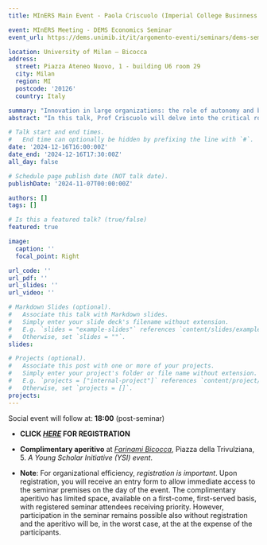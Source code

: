 ```yaml
---
title: MInERS Main Event - Paola Criscuolo (Imperial College Businness School)

event: MInERS Meeting - DEMS Economics Seminar
event_url: https://dems.unimib.it/it/argomento-eventi/seminars/dems-seminars

location: University of Milan – Bicocca 
address:
  street: Piazza Ateneo Nuovo, 1 - building U6 room 29
  city: Milan
  region: MI
  postcode: '20126'
  country: Italy

summary: "Innovation in large organizations: the role of autonomy and bottom-up inventions"
abstract: "In this talk, Prof Criscuolo will delve into the critical role of autonomy and bottom-up inventions in driving creativity and innovation within large organizations. While existing research has shown that operational autonomy, or the freedom to determine how to approach a given problem, enhances employees’ creativity, this presentation will focus on a less-explored type of autonomy, namely *strategic autonomy*, or the freedom to decide *which* problems to tackle. Prof Criscuolo will present her prior work on "bootlegging"—the phenomenon where employees engage in unauthorized, underground, self-initiated innovation efforts. The positive spillovers effects of bootlegging on individual innovation performance found in this work will be juxtaposed with the findings from recent research examining problem formulation complexity of bottom-up inventions. Drawing on theories of creative problem-solving, Professor Criscuolo’s latest work leverages a unique dataset of invention disclosures from corporate inventors and the descriptions by inventors of the problem they try to tackle. The study hypothesizes and finds that bottom-up inventions exhibit lower problem formulation complexity than top-down inventions generated through structured R&D projects, where problems are predefined. This reduced complexity in problem formulation correlates with a lower likelihood of such inventions being considered for patent protection, underscoring potential limitations of employee-driven innovation in structured corporate settings. These two contributions advance our understanding of the nuanced role of autonomy in contributing to the innovative performance of large organizations, illuminating the advantages and trade-offs of operational and strategic autonomy"

# Talk start and end times.
#   End time can optionally be hidden by prefixing the line with `#`.
date: '2024-12-16T16:00:00Z'
date_end: '2024-12-16T17:30:00Z'
all_day: false

# Schedule page publish date (NOT talk date).
publishDate: '2024-11-07T00:00:00Z'

authors: []
tags: []

# Is this a featured talk? (true/false)
featured: true

image:
  caption: ''
  focal_point: Right

url_code: ''
url_pdf: ''
url_slides: ''
url_video: ''

# Markdown Slides (optional).
#   Associate this talk with Markdown slides.
#   Simply enter your slide deck's filename without extension.
#   E.g. `slides = "example-slides"` references `content/slides/example-slides.md`.
#   Otherwise, set `slides = ""`.
slides:

# Projects (optional).
#   Associate this post with one or more of your projects.
#   Simply enter your project's folder or file name without extension.
#   E.g. `projects = ["internal-project"]` references `content/project/deep-learning/index.md`.
#   Otherwise, set `projects = []`.
projects:
---
```

Social event will follow at: **18:00** (post-seminar)

- **CLICK [_HERE_](https://docs.google.com/forms/d/e/1FAIpQLScRDqsWcLwt8ZPFhbcbBPXtO0hKJFL4COdz5gviL93XHhvHHw/viewform) FOR REGISTRATION**

- **Complimentary aperitivo** at [_Farinami Bicocca_](https://g.co/kgs/dZr7iRZ), Piazza della Trivulziana, 5.
_A Young Scholar Initiative (YSI) event_.

- **Note**: For organizational efficiency, _registration is important_. Upon registration, you will receive an entry form to allow immediate access to the seminar premises on the day of the event. The complimentary aperitivo has limited space, available on a first-come, first-served basis, with registered seminar attendees receiving priority. However, participation in the seminar remains possible also without registration and the aperitivo will be, in the worst case, at the at the expense of the participants.
